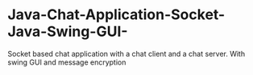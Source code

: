 # Java-Chat-Application-Socket-Java-Swing-GUI-
Socket based chat application with a chat client and a chat server. With swing GUI and message  encryption
